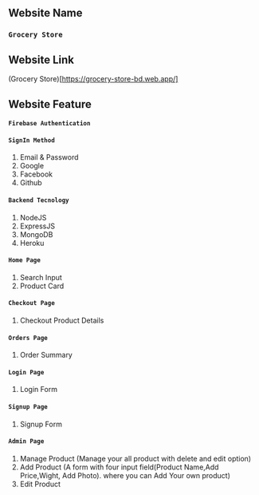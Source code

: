 ## Website Name

### `Grocery Store`

## Website Link

(Grocery Store)[https://grocery-store-bd.web.app/]

## Website Feature

#### `Firebase Authentication`

#### `SignIn Method`

1. Email & Password
2. Google
3. Facebook
4. Github

#### `Backend Tecnology`

1. NodeJS
2. ExpressJS
3. MongoDB
4. Heroku

#### `Home Page`

1. Search Input
2. Product Card

#### `Checkout Page`

1. Checkout Product Details

#### `Orders Page`

1. Order Summary

#### `Login Page`

1. Login Form

#### `Signup Page`

1. Signup Form

#### `Admin Page`

1. Manage Product (Manage your all product with delete and edit option)
2. Add Product (A form with four input field(Product Name,Add Price,Wight, Add Photo). where you can Add Your own product)
3. Edit Product
